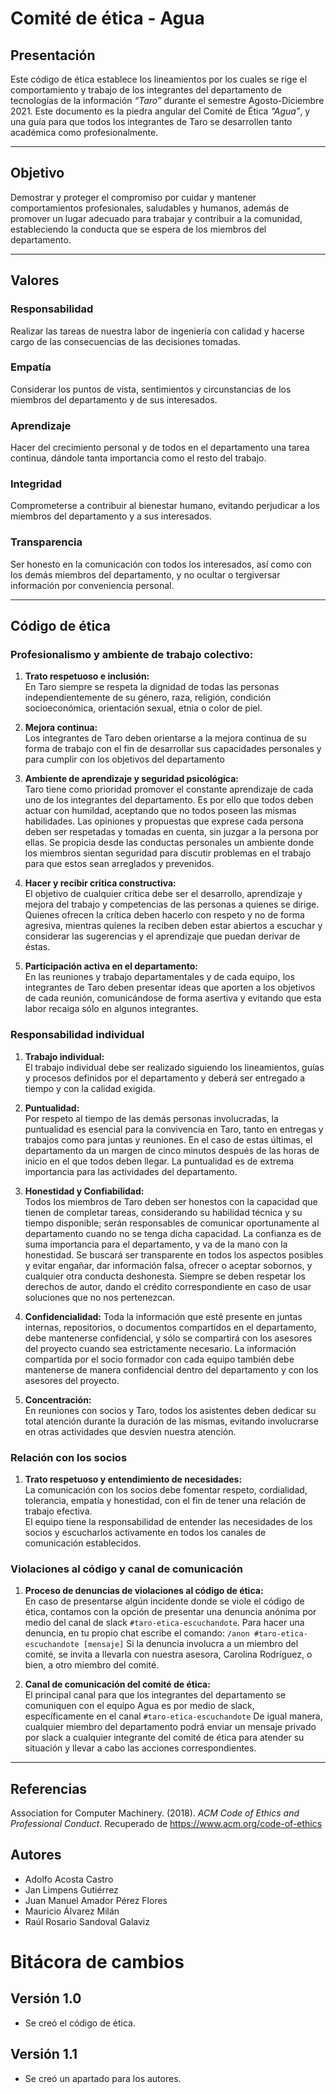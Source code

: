 # Comité de ética - Agua

## Presentación

Este código de ética establece los lineamientos por los cuales se rige el comportamiento y trabajo de los integrantes del departamento de tecnologías de la información *“Taro”* durante el semestre Agosto-Diciembre 2021. Este documento es la piedra angular del Comité de Ética *“Agua”*, y una guía para que todos los integrantes de Taro se desarrollen tanto académica como profesionalmente.

---
## Objetivo

Demostrar y proteger el compromiso por cuidar y mantener comportamientos profesionales, saludables y humanos, además de promover un lugar adecuado para trabajar y contribuir a la comunidad, estableciendo la conducta que se espera de los miembros del departamento.

---
## Valores

### **Responsabilidad**
Realizar las tareas de nuestra labor de ingeniería con calidad y hacerse cargo de las consecuencias de las decisiones tomadas.

### **Empatía**
Considerar los puntos de vista, sentimientos y circunstancias de los miembros del departamento y de sus interesados.

### **Aprendizaje**
Hacer del crecimiento personal y de todos en el departamento una tarea continua, dándole tanta importancia como el resto del trabajo. 


### **Integridad**
Comprometerse a contribuir al bienestar humano, evitando perjudicar a los miembros del departamento y a sus interesados.


### **Transparencia**
Ser honesto en la comunicación con todos los interesados, así como con los demás miembros del departamento, y no ocultar o tergiversar información por conveniencia personal.


---

## Código de ética

### Profesionalismo y ambiente de trabajo colectivo:
1.   **Trato respetuoso e inclusión:**   
    En Taro siempre se respeta la dignidad de todas las personas independientemente de su género, raza, religión, condición socioeconómica, orientación sexual, etnia o color de piel. 
2. **Mejora continua:**   
    Los integrantes de Taro deben orientarse a la mejora continua de su forma de trabajo con el fin de desarrollar sus capacidades personales y para cumplir con los objetivos del departamento
3. **Ambiente de aprendizaje y seguridad psicológica:**    
    Taro tiene como prioridad promover el constante aprendizaje de cada uno de los integrantes del departamento. Es por ello que todos deben actuar con humildad, aceptando que no todos poseen las mismas habilidades. Las opiniones y propuestas que exprese cada persona deben ser respetadas y tomadas en cuenta, sin juzgar a la persona por ellas. 
    Se propicia desde las conductas personales un ambiente donde los miembros sientan seguridad para discutir problemas en el trabajo para que estos sean arreglados y prevenidos.

4. **Hacer y recibir critica constructiva:**   
    El objetivo de cualquier crítica debe ser el desarrollo, aprendizaje y mejora del trabajo y competencias de las personas a quienes se dirige. 
    Quienes ofrecen la crítica deben hacerlo con respeto y no de forma agresiva, mientras quienes la reciben deben estar abiertos a escuchar y considerar las sugerencias y el aprendizaje que puedan derivar de éstas. 

5. **Participación activa en el departamento:**   
    En las reuniones y trabajo departamentales y de cada equipo, los integrantes de Taro deben presentar ideas que aporten a los objetivos de cada reunión, comunicándose de forma asertiva y evitando que esta labor recaiga sólo en algunos integrantes.

### Responsabilidad individual

1. **Trabajo individual:**    
    El trabajo individual debe ser realizado siguiendo los lineamientos, guías y procesos definidos por el departamento y deberá ser entregado a tiempo y con la calidad exigida.
2. **Puntualidad:**  
   Por respeto al tiempo de las demás personas involucradas, la puntualidad es esencial para la convivencia en Taro, tanto en entregas y trabajos como para juntas y reuniones. 
    En el caso de estas últimas, el departamento da un margen de cinco minutos después de las horas de inicio en el que todos deben llegar. La puntualidad es de extrema importancia para las actividades del departamento.

3. **Honestidad y Confiabilidad:**  
    Todos los miembros de Taro deben ser honestos con la capacidad que tienen de completar tareas, considerando su habilidad técnica y su tiempo disponible; serán responsables de comunicar oportunamente al departamento cuando no se tenga dicha capacidad.
    La confianza es de suma importancia para el departamento, y va de la mano con la honestidad. Se buscará ser transparente en todos los aspectos posibles y evitar engañar, dar información falsa, ofrecer o aceptar sobornos, y cualquier otra conducta deshonesta.
    Siempre se deben respetar los derechos de autor, dando el crédito correspondiente en caso de usar soluciones que no nos pertenezcan.

4. **Confidencialidad:** 
   Toda la información que esté presente en juntas internas, repositorios, o documentos compartidos en el departamento, debe mantenerse confidencial, y sólo se compartirá con los asesores del proyecto cuando sea estrictamente necesario.
    La información compartida por el socio formador con cada equipo también debe mantenerse de manera confidencial dentro del departamento y con los asesores del proyecto.

5. **Concentración:**  
   En reuniones con socios y Taro, todos los asistentes deben dedicar su total atención durante la duración de las mismas, evitando involucrarse en otras actividades que desvíen nuestra atención.

### Relación con los socios

1. **Trato respetuoso y entendimiento de necesidades:**  
    La comunicación con los socios debe fomentar respeto, cordialidad,  tolerancia, empatía y honestidad, con el fin de tener una relación de trabajo efectiva.  
    El equipo tiene la responsabilidad de entender las necesidades de los socios y escucharlos activamente en todos los canales de comunicación establecidos.



### Violaciones al código y canal de comunicación

1. **Proceso de denuncias de violaciones al código de ética:**  
   En caso de presentarse algún incidente donde se viole el código de ética, contamos con la opción de presentar una denuncia anónima por medio del canal de slack `#taro-etica-escuchandote`. Para hacer una denuncia, en tu propio chat escribe el comando: `/anon #taro-etica-escuchandote [mensaje]`
    Si la denuncia involucra a un miembro del comité, se invita a llevarla con nuestra asesora, Carolina Rodríguez, o bien, a otro miembro del comité.

2. **Canal de comunicación del comité de ética:**  
El principal canal para que los integrantes del departamento se comuniquen con el equipo Agua es por medio de slack, específicamente en el canal `#taro-etica-escuchandote`
De igual manera, cualquier miembro del departamento podrá enviar un mensaje privado por slack a cualquier integrante del comité de ética para atender su situación y llevar a cabo las acciones correspondientes.

---
## Referencias

Association for Computer Machinery. (2018). *ACM Code of Ethics and Professional Conduct*. Recuperado de https://www.acm.org/code-of-ethics

## Autores
- Adolfo Acosta Castro
- Jan Limpens Gutiérrez
- Juan Manuel Amador Pérez Flores
- Mauricio Álvarez Milán
- Raúl Rosario Sandoval Galaviz

# Bitácora de cambios

## Versión 1.0
  - Se creó el código de ética.

## Versión 1.1
  - Se creó un apartado para los autores.

  
